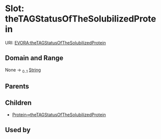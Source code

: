 
# Slot: theTAGStatusOfTheSolubilizedProtein



URI: [EVORA:theTAGStatusOfTheSolubilizedProtein](https://evora-project.eu/theTAGStatusOfTheSolubilizedProtein)


## Domain and Range

None &#8594;  <sub>0..1</sub> [String](types/String.md)

## Parents


## Children

 *  [Protein➞theTAGStatusOfTheSolubilizedProtein](Protein_theTAGStatusOfTheSolubilizedProtein.md)

## Used by

